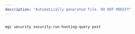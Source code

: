 ```yaml
---
description: "Automatically generated file. DO NOT MODIFY"
---
```


```cli

mgc security security-run-hunting-query post

```